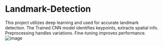 # Landmark-Detection
This project utilizes deep learning and used for accurate landmark detection. The Trained CNN model identifies keypoints, extracts spatial info. Preprocessing handles variations. Fine-tuning improves performance.
![image](https://github.com/mithun02/Landmark-Detection/assets/92502966/30b988b2-cc8d-4ba6-b801-213a0dc35036)
